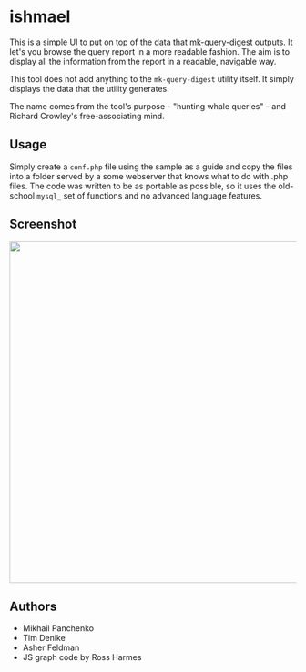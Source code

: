 # ishmael

This is a simple UI to put on top of the data that <a href="http://www.maatkit.org/doc/mk-query-digest.html">mk-query-digest</a> outputs. It let's you browse the query report in a more readable fashion. The aim is to display all the information from the report in a readable, navigable way.

This tool does not add anything to the `mk-query-digest` utility itself. It simply displays the data that the utility generates. 

The name comes from the tool's purpose - "hunting whale queries" - and Richard Crowley's free-associating mind. 

## Usage

Simply create a `conf.php` file using the sample as a guide and copy the files into a folder served by a some webserver that knows what to do with .php files. The code was written to be as portable as possible, so it uses the old-school `mysql_` set of functions and no advanced language features.

## Screenshot

<a href="http://github.com/mihasya/ishmael/raw/master/screenshot.png"><img width="600" style="width: 600px" src="http://github.com/mihasya/ishmael/raw/master/screenshot.png" /></a>

## Authors
* Mikhail Panchenko
* Tim Denike
* Asher Feldman
* JS graph code by Ross Harmes
